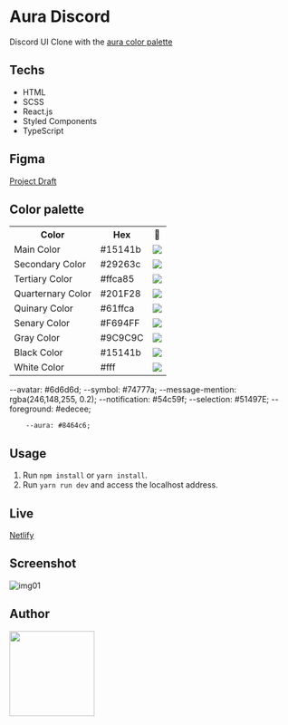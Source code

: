 # Aura Discord
Discord UI Clone with the <a href="https://github.com/daltonmenezes/aura-theme/tree/main/packages/color-palettes" target="_blank">aura color palette</a>

## Techs

- HTML
- SCSS
- React.js
- Styled Components
- TypeScript

## Figma
<a href="https://www.figma.com/file/Ue2o5nnFeXAn9BXZpDUd5P/Discord-Clone?node-id=0%3A1&t=3syG5IiFSNnUZGqF-1" target="_blank">Project Draft</a>

## Color palette

<table>
      <tr>
         <th>Color</th>
         <th>Hex</th>
         <th>🎨</th>
      </tr>
      <tr>
         <td>Main Color</td>
         <td>#15141b</td>
         <td><img src="https://placeholder.pics/svg/20x20/15141b/555555/mainColor" /></td>
      </tr>
      <tr>
         <td>Secondary Color</td>
         <td>#29263c</td>
         <td><img src="https://placeholder.pics/svg/20x20/29263c/000000/secondColor" /></td>
      </tr>
      <tr>
         <td>Tertiary Color</td>
         <td>#ffca85</td>
         <td><img src="https://placeholder.pics/svg/20x20/ffca85/000000/secondColor" /></td>
      </tr>
      <tr>
         <td>Quarternary Color</td>
         <td>#201F28</td>
         <td><img src="https://placeholder.pics/svg/20x20/201F28/000000/secondColor" /></td>
      </tr>
      <tr>
         <td>Quinary Color</td>
         <td>#61ffca</td>
         <td><img src="https://placeholder.pics/svg/20x20/61ffca/000000/secondColor" /></td>
      </tr>
      <tr>
         <td>Senary Color</td>
         <td>#F694FF</td>
         <td><img src="https://placeholder.pics/svg/20x20/F694FF/000000/secondColor" /></td>
      </tr>
      <tr>
         <td>Gray Color</td>
         <td>#9C9C9C</td>
         <td><img src="https://placeholder.pics/svg/20x20/9C9C9C/000000/grayColor" /></td>
      </tr>
      <tr>
         <td>Black Color</td>
         <td>#15141b</td>
         <td><img src="https://placeholder.pics/svg/20x20/15141b/FFFFFF-FFFFFF/blackColor" /></td>
      </tr>
      <tr>
         <td>White Color</td>
         <td>#fff</td>
         <td><img src="https://placeholder.pics/svg/20x20/fff/000000/whiteColor" /></td>
      </tr>
   </table>
        --avatar: #6d6d6d;
        --symbol: #74777a;
        --message-mention: rgba(246,148,255, 0.2);
        --notification: #54c59f;
        --selection: #51497E;
        --foreground: #edecee;
    
        --aura: #8464c6;

## Usage

1. Run `npm install` or `yarn install`.<br />
2. Run `yarn run dev` and access the localhost address.<br />

## Live

<a href="https://aura-discord.netlify.app">Netlify</a>

## Screenshot

![img01](https://user-images.githubusercontent.com/62398638/226928939-da2b9f39-6096-42ac-9530-657de47775f8.png)


## Author

<a href="https://www.linkedin.com/in/jerry-dev-084793203/">
  <img width="150" height="150" src="https://user-images.githubusercontent.com/62398638/226929073-2c757280-6acf-4641-9fc1-bd7bb1f0485c.jpeg" />
<a/>
